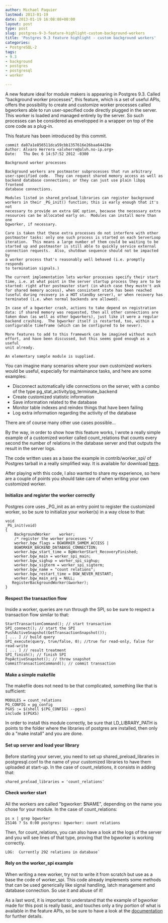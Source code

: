 ```yaml
---
author: Michael Paquier
lastmod: 2013-01-19
date: 2013-01-19 16:08:08+00:00
layout: post
type: post
slug: postgres-9-3-feature-highlight-custom-background-workers
title: 'Postgres 9.3 feature highlight - custom background workers'
categories:
- PostgreSQL-2
tags:
- 9.3
- background
- postgres
- postgresql
- worker

---
```


A new feature ideal for module makers is appearing in Postgres 9.3. Called "background worker processes", this feature, which is a set of useful APIs, offers the possibility to create and customize worker processes called bgworkers able to run user-specified code directly plugged in the server. This worker is loaded and managed entirely by the server. So such processes can be considered as envelopped in a wrapper on top of the core code as a plug-in.

This feature has been introduced by this commit.

    commit da07a1e856511dca59cbb1357616e26baa64428e
    Author: Alvaro Herrera <alvherre@alvh.no-ip.org>
    Date:   Thu Dec 6 14:57:52 2012 -0300

    Background worker processes

    Background workers are postmaster subprocesses that run arbitrary
    user-specified code.  They can request shared memory access as well as
    backend database connections; or they can just use plain libpq frontend
    database connections.

    Modules listed in shared_preload_libraries can register background
    workers in their _PG_init() function; this is early enough that it's not
    necessary to provide an extra GUC option, because the necessary extra
    resources can be allocated early on.  Modules can install more than one
    bgworker, if necessary.

    Care is taken that these extra processes do not interfere with other
    postmaster tasks: only one such process is started on each ServerLoop
    iteration.  This means a large number of them could be waiting to be
    started up and postmaster is still able to quickly service external
    connection requests.  Also, shutdown sequence should not be impacted by
    a worker process that's reasonably well behaved (i.e. promptly responds
    to termination signals.)

    The current implementation lets worker processes specify their start
    time, i.e. at what point in the server startup process they are to be
    started: right after postmaster start (in which case they mustn't ask
    for shared memory access), when consistent state has been reached
    (useful during recovery in a HOT standby server), or when recovery has
    terminated (i.e. when normal backends are allowed).

    In case of a bgworker crash, actions to take depend on registration
    data: if shared memory was requested, then all other connections are
    taken down (as well as other bgworkers), just like it were a regular
    backend crashing.  The bgworker itself is restarted, too, within a
    configurable timeframe (which can be configured to be never).

    More features to add to this framework can be imagined without much
    effort, and have been discussed, but this seems good enough as a useful
    unit already.

    An elementary sample module is supplied.

You can imagine many scenarios where your own customized workers would be useful, especially for maintainance tasks, and here are some examples:

  * Disconnect automatically idle connections on the server, with a combo of the type pg\_stat\_activity/pg\_terminate\_backend
  * Create customized statistic information
  * Save information related to the database
  * Monitor table indexes and reindex things that have been failing
  * Log extra information regarding the activity of the database

There are of course many other use cases possible...

By the way, in order to show how this feature works, I wrote a really simple example of a customized worker called count\_relations that counts every second the number of relations in the database server and that outputs the result in the server logs. 

The code written uses as a base the example in contrib/worker_spi/ of Postgres tarball in a really simplified way. It is available for download [here](/wp-content/uploads/2013/01/count_relations.tar.gz). 

After playing with this code, I also wanted to share my experience, so here are a couple of points you should take care of when writing your own customized worker.

#### Initialize and register the worker correctly

Postgres core uses \_PG\_init as an entry point to register the customized worker, so be sure to initialize your worker(s) in a way close to that:

    void
    _PG_init(void)
    {
        BackgroundWorker    worker;
        /* register the worker processes */
        worker.bgw_flags = BGWORKER_SHMEM_ACCESS |
        BGWORKER_BACKEND_DATABASE_CONNECTION;
        worker.bgw_start_time = BgWorkerStart_RecoveryFinished;
        worker.bgw_main = worker_spi_main;
        worker.bgw_sighup = worker_spi_sighup;
        worker.bgw_sigterm = worker_spi_sigterm;
        worker.bgw_name = "count relations";
        worker.bgw_restart_time = BGW_NEVER_RESTART;
        worker.bgw_main_arg = NULL;
       RegisterBackgroundWorker(&worker);
    }

#### Respect the transaction flow

Inside a worker, queries are run through the SPI, so be sure to respect a transaction flow similar to that:

    StartTransactionCommand(); // start transaction
    SPI_connect(); // start the SPI
    PushActiveSnapshot(GetTransactionSnapshot());
    [ ... ] // build query
    SPI_execute(query, true/false, 0); //true for read-only, false for read-write
    [ ... ] // result treatment
    SPI_finish(); // finish SPI
    PopActiveSnapshot(); // throw snapshot
    CommitTransactionCommand(); // commit transaction

#### Make a simple makefile

The makefile does not need to be that complicated, something like that is sufficient:

    MODULES = count_relations
    PG_CONFIG = pg_config
    PGXS := $(shell $(PG_CONFIG) --pgxs)
    include $(PGXS)

In order to install this module correctly, be sure that LD\_LIBRARY\_PATH is points to the folder where the libraries of postgres are installed, then only do a "make install" and you are done.

#### Set up server and load your library

Before starting your server, you need to set up shared\_preload\_libraries in postgresql.conf to the name of your customized libraries to have them uploaded at start-up. In the case of count_relations, it consists in adding that:

    shared_preload_libraries = 'count_relations'

#### Check worker start

All the workers are called "bgworker: $NAME", depending on the name you chose for your module.
In the case of count\_relations:

    ps x | grep bgworker
    25146 ? Ss 0:00 postgres: bgworker: count relations

Then, for count\_relations, you can also have a look at the logs of the server and you will see lines of that type, proving that the bgworker is working correctly.

    LOG:  Currently 292 relations in database`

#### Rely on the worker\_spi example

When writing a new worker, try not to write it from scratch but use as a base the code of worker\_spi. This code already implements some methods that can be used generically like signal handling, latch management and database connection. So use it and abuse of it!

As a last word, it is important to understand that the example of bgworker made for this post is really basic, and touches only a tiny portion of what is available in the feature APIs, so be sure to have a look at the [documentation](https://www.postgresql.org/docs/devel/static/bgworker.html) for further details.
